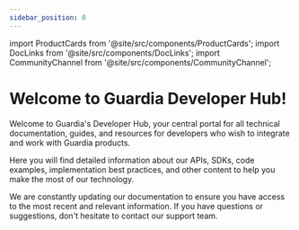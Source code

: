 ```yaml
---
sidebar_position: 0
---
```


import ProductCards from '@site/src/components/ProductCards';
import DocLinks from '@site/src/components/DocLinks';
import CommunityChannel from '@site/src/components/CommunityChannel';

# Welcome to Guardia Developer Hub!

Welcome to Guardia's Developer Hub, your central portal for all technical documentation, guides, and resources for developers who wish to integrate and work with Guardia products.

Here you will find detailed information about our APIs, SDKs, code examples, implementation best practices, and other content to help you make the most of our technology.

We are constantly updating our documentation to ensure you have access to the most recent and relevant information. If you have questions or suggestions, don't hesitate to contact our support team.

<CommunityChannel />
